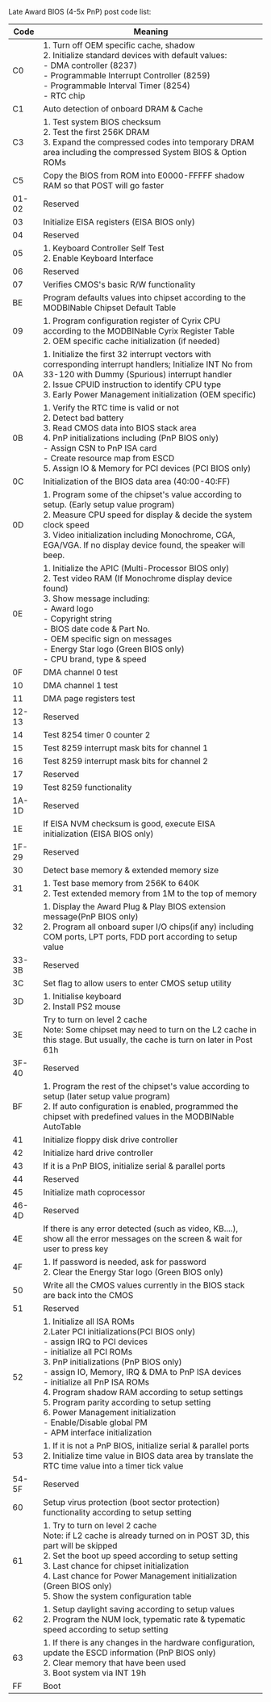 Late Award BIOS (4-5x PnP) post code list:

|  Code   |  Meaning   |
| --- | --- |
|  C0   |  1. Turn off OEM specific cache, shadow<br>2. Initialize standard devices with default values:<br>- DMA controller (8237)<br>- Programmable Interrupt Controller (8259)<br>- Programmable Interval Timer (8254)<br>- RTC chip  |
|  C1  |  Auto detection of onboard DRAM & Cache  |
|  C3  |  1. Test system BIOS checksum<br>2. Test the first 256K DRAM<br>3. Expand the compressed codes into temporary DRAM area including the compressed System BIOS & Option ROMs  |
|  C5  |  Copy the BIOS from ROM into E0000-FFFFF shadow RAM so that POST will go faster  |
|  01-02   |  Reserved  |
|  03  |  Initialize EISA registers (EISA BIOS only)  |
|  04  |  Reserved  |
|  05  |  1. Keyboard Controller Self Test<br>2. Enable Keyboard Interface  |
|  06  |  Reserved  |
|  07  |  Verifies CMOS's basic R/W functionality  |
|  BE   |  Program defaults values into chipset according to the MODBINable Chipset Default Table  |
|  09  |  1. Program configuration register of Cyrix CPU according to the MODBINable Cyrix Register Table<br>2. OEM specific cache initialization (if needed)  |
|  0A  |  1. Initialize the first 32 interrupt vectors with corresponding interrupt handlers; Initialize INT No from 33-120 with Dummy (Spurious) interrupt handler<br>2. Issue CPUID instruction to identify CPU type<br>3. Early Power Management initialization (OEM specific)  |
|  0B  |  1. Verify the RTC time is valid or not<br>2. Detect bad battery<br>3. Read CMOS data into BIOS stack area<br>4. PnP initializations including (PnP BIOS only)<br>- Assign CSN to PnP ISA card<br>- Create resource map from ESCD<br>5. Assign IO & Memory for PCI devices (PCI BIOS only)  |
|  0C  |  Initialization of the BIOS data area (40:00-40:FF)  |
|  0D  |  1. Program some of the chipset's value according to setup. (Early setup value program)<br>2. Measure CPU speed for display & decide the system clock speed<br>3. Video initialization including Monochrome, CGA, EGA/VGA. If no display device found, the speaker will beep.  |
|  0E  |  1. Initialize the APIC (Multi-Processor BIOS only)<br>2. Test video RAM (If Monochrome display device found)<br>3. Show message including:<br>- Award logo<br>- Copyright string<br>- BIOS date code & Part No.<br>- OEM specific sign on messages<br>- Energy Star logo (Green BIOS only)<br>- CPU brand, type & speed  |
|  0F  |  DMA channel 0 test  |
|  10   |  DMA channel 1 test  |
|  11  |  DMA page registers test  |
|  12-13  |  Reserved  |
|  14  |  Test 8254 timer 0 counter 2  |
|  15  |  Test 8259 interrupt mask bits for channel 1  |
|  16  |  Test 8259 interrupt mask bits for channel 2  |
|  17  |  Reserved  |
|  19  |  Test 8259 functionality  |
|  1A-1D  |  Reserved  |
|  1E  |  If EISA NVM checksum is good, execute EISA initialization (EISA BIOS only)  |
|  1F-29  |  Reserved  |
|  30   |  Detect base memory & extended memory size  |
|  31  |  1. Test base memory from 256K to 640K<br>2. Test extended memory from 1M to the top of memory  |
|  32  |  1. Display the Award Plug & Play BIOS extension message(PnP BIOS only)<br>2. Program all onboard super I/O chips(if any) including COM ports, LPT ports, FDD port according to setup value  |
|  33-3B  |  Reserved  |
|  3C  |  Set flag to allow users to enter CMOS setup utility  |
|  3D  |  1. Initialise keyboard<br>2. Install PS2 mouse  |
|  3E  |  Try to turn on level 2 cache<br>Note: Some chipset may need to turn on the L2 cache in this stage. But usually, the cache is turn on later in Post 61h  |
|  3F-40  |  Reserved  |
|  BF  |  1. Program the rest of the chipset's value according to setup (later setup value program)<br>2. If auto configuration is enabled, programmed the chipset with predefined values in the MODBINable AutoTable  |
|  41   |  Initialize floppy disk drive controller  |
|  42  |  Initialize hard drive controller  |
|  43  |  If it is a PnP BIOS, initialize serial & parallel ports  |
|  44  |  Reserved  |
|  45  |  Initialize math coprocessor  |
|  46-4D  |  Reserved  |
|  4E  |  If there is any error detected (such as video, KB....), show all the error messages on the screen & wait for user to press <F1> key  |
|  4F  |  1. If password is needed, ask for password<br>2. Clear the Energy Star logo (Green BIOS only)  |
|  50   |  Write all the CMOS values currently in the BIOS stack are back into the CMOS  |
|  51  |  Reserved  |
|  52  |  1. Initialize all ISA ROMs<br>2.Later PCI initializations(PCI BIOS only)<br>- assign IRQ to PCI devices<br>- initialize all PCI ROMs<br>3. PnP initializations (PnP BIOS only)<br>- assign IO, Memory, IRQ & DMA to PnP ISA devices<br>- initialize all PnP ISA ROMs<br>4. Program shadow RAM according to setup settings<br>5. Program parity according to setup setting<br>6. Power Management initialization<br>- Enable/Disable global PM<br>- APM interface initialization  |
|  53  |  1. If it is not a PnP BIOS, initialize serial & parallel ports<br>2. Initialize time value in BIOS data area by translate the RTC time value into a timer tick value  |
|  54-5F  |  Reserved  |
|  60   |  Setup virus protection (boot sector protection) functionality according to setup setting  |
|  61  |  1. Try to turn on level 2 cache<br>Note: if L2 cache is already turned on in POST 3D, this part will be skipped<br>2. Set the boot up speed according to setup setting<br>3. Last chance for chipset initialization<br>4. Last chance for Power Management initialization (Green BIOS only)<br>5. Show the system configuration table  |
|  62  |  1. Setup daylight saving according to setup values<br>2. Program the NUM lock, typematic rate & typematic speed according to setup setting  |
|  63  |  1. If there is any changes in the hardware configuration, update the ESCD information (PnP BIOS only)<br>2. Clear memory that have been used<br>3. Boot system via INT 19h  |
|  FF   |  Boot  |
